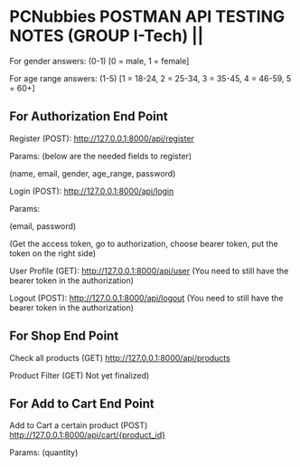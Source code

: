 
PCNubbies POSTMAN API TESTING NOTES (GROUP I-Tech)     ||
=========================================================

For gender answers: (0-1)
[0 = male,
1 = female]

For age range answers: (1-5)
[1 = 18-24,
2 = 25-34,
3 = 35-45,
4 = 46-59,
5 = 60+]


For Authorization End Point
----------------------------------------------------------------------------------------------------
Register (POST):
http://127.0.0.1:8000/api/register

Params: (below are the needed fields to register)

(name,
email, 
gender,
age_range,
password)


Login (POST):
http://127.0.0.1:8000/api/login

Params:

(email,
password)

(Get the access token, go to authorization, choose bearer token, put the token on the right side)

User Profile (GET):
http://127.0.0.1:8000/api/user
(You need to still have the bearer token in the authorization)

Logout (POST):
http://127.0.0.1:8000/api/logout
(You need to still have the bearer token in the authorization)


For Shop End Point
----------------------------------------------------------------------------------------------------
Check all products (GET)
http://127.0.0.1:8000/api/products

Product Filter (GET)
Not yet finalized)


For Add to Cart End Point
----------------------------------------------------------------------------------------------------
Add to Cart a certain product (POST)
http://127.0.0.1:8000/api/cart/{product_id}

Params:
(quantity)

